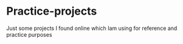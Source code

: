 # Practice-projects
Just some projects I found online which Iam using for reference and practice purposes

